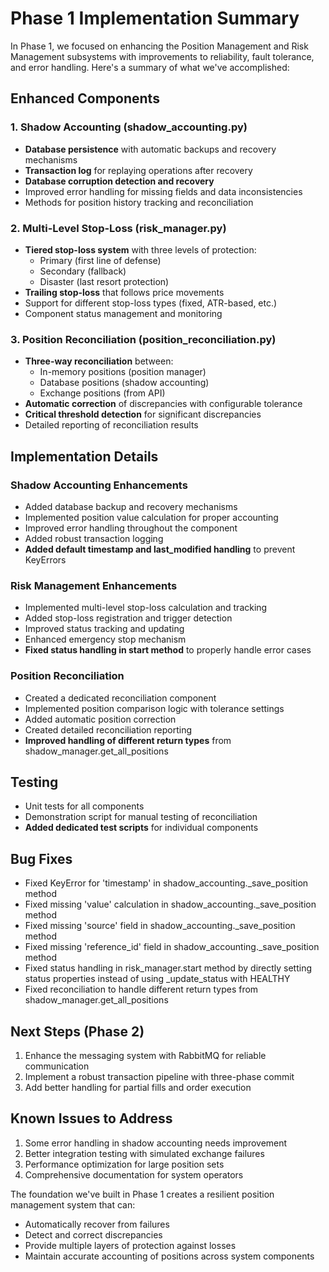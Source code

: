 # Phase 1 Implementation Summary

In Phase 1, we focused on enhancing the Position Management and Risk Management subsystems with improvements to reliability, fault tolerance, and error handling. Here's a summary of what we've accomplished:

## Enhanced Components

### 1. Shadow Accounting (shadow_accounting.py)
- **Database persistence** with automatic backups and recovery mechanisms
- **Transaction log** for replaying operations after recovery
- **Database corruption detection and recovery**
- Improved error handling for missing fields and data inconsistencies
- Methods for position history tracking and reconciliation

### 2. Multi-Level Stop-Loss (risk_manager.py)
- **Tiered stop-loss system** with three levels of protection:
  - Primary (first line of defense)
  - Secondary (fallback)
  - Disaster (last resort protection)
- **Trailing stop-loss** that follows price movements
- Support for different stop-loss types (fixed, ATR-based, etc.)
- Component status management and monitoring

### 3. Position Reconciliation (position_reconciliation.py)
- **Three-way reconciliation** between:
  - In-memory positions (position manager)
  - Database positions (shadow accounting)
  - Exchange positions (from API)
- **Automatic correction** of discrepancies with configurable tolerance
- **Critical threshold detection** for significant discrepancies
- Detailed reporting of reconciliation results

## Implementation Details

### Shadow Accounting Enhancements
- Added database backup and recovery mechanisms
- Implemented position value calculation for proper accounting
- Improved error handling throughout the component
- Added robust transaction logging
- **Added default timestamp and last_modified handling** to prevent KeyErrors

### Risk Management Enhancements
- Implemented multi-level stop-loss calculation and tracking
- Added stop-loss registration and trigger detection
- Improved status tracking and updating
- Enhanced emergency stop mechanism
- **Fixed status handling in start method** to properly handle error cases

### Position Reconciliation
- Created a dedicated reconciliation component
- Implemented position comparison logic with tolerance settings
- Added automatic position correction
- Created detailed reconciliation reporting
- **Improved handling of different return types** from shadow_manager.get_all_positions

## Testing
- Unit tests for all components
- Demonstration script for manual testing of reconciliation
- **Added dedicated test scripts** for individual components

## Bug Fixes
- Fixed KeyError for 'timestamp' in shadow_accounting._save_position method
- Fixed missing 'value' calculation in shadow_accounting._save_position method
- Fixed missing 'source' field in shadow_accounting._save_position method
- Fixed missing 'reference_id' field in shadow_accounting._save_position method
- Fixed status handling in risk_manager.start method by directly setting status properties instead of using _update_status with HEALTHY
- Fixed reconciliation to handle different return types from shadow_manager.get_all_positions

## Next Steps (Phase 2)
1. Enhance the messaging system with RabbitMQ for reliable communication
2. Implement a robust transaction pipeline with three-phase commit
3. Add better handling for partial fills and order execution

## Known Issues to Address
1. Some error handling in shadow accounting needs improvement
2. Better integration testing with simulated exchange failures
3. Performance optimization for large position sets
4. Comprehensive documentation for system operators

The foundation we've built in Phase 1 creates a resilient position management system that can:
- Automatically recover from failures
- Detect and correct discrepancies
- Provide multiple layers of protection against losses
- Maintain accurate accounting of positions across system components 